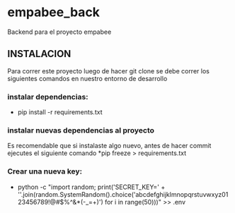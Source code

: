 # empabee_back
Backend para el proyecto empabee

## INSTALACION
Para correr este proyecto luego de hacer git clone se debe correr los siguientes comandos  en nuestro entorno de desarrollo

### instalar dependencias:
* pip install -r requirements.txt

### instalar nuevas dependencias al proyecto
Es recomendable que si instalaste algo nuevo, antes de hacer commit ejecutes el siguiente comando
*pip freeze > requirements.txt

### Crear una nueva key: 
* python -c "import random; print('SECRET_KEY=' + ''.join(random.SystemRandom().choice('abcdefghijklmnopqrstuvwxyz0123456789!@#$%^&*(-_=+)') for i in range(50)))" >> .env
    

